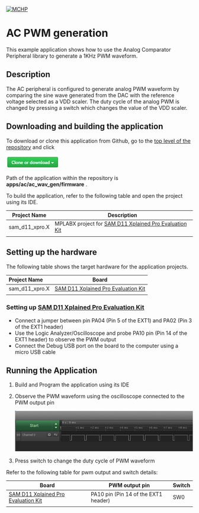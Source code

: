 [![MCHP](https://www.microchip.com/ResourcePackages/Microchip/assets/dist/images/logo.png)](https://www.microchip.com)

# AC PWM generation

This example application shows how to use the Analog Comparator Peripheral library to generate a 1KHz PWM waveform.

## Description

The AC peripheral is configured to generate analog PWM waveform by comparing the sine wave generated from the DAC with the reference voltage selected as a VDD scaler. The duty cycle of the analog PWM is changed by pressing a switch which changes the value of the VDD scaler.

## Downloading and building the application

To download or clone this application from Github, go to the [top level of the repository](https://github.com/Microchip-MPLAB-Harmony/csp_apps_sam_d11) and click

![clone](../../../docs/images/clone.png)

Path of the application within the repository is **apps/ac/ac_wav_gen/firmware** .

To build the application, refer to the following table and open the project using its IDE.

| Project Name      | Description                                    |
| ----------------- | ---------------------------------------------- |
| sam_d11_xpro.X | MPLABX project for [SAM D11 Xplained Pro Evaluation Kit](https://www.microchip.com/developmenttools/ProductDetails/atsamd11-xpro) |
|||

## Setting up the hardware

The following table shows the target hardware for the application projects.

| Project Name| Board|
|:---------|:---------:|
| sam_d11_xpro.X | [SAM D11 Xplained Pro Evaluation Kit](https://www.microchip.com/developmenttools/ProductDetails/atsamd11-xpro)
|||

### Setting up [SAM D11 Xplained Pro Evaluation Kit](https://www.microchip.com/developmenttools/ProductDetails/atsamd11-xpro)

- Connect a jumper between pin PA04 (Pin 5 of the EXT1) and PA02 (Pin 3 of the EXT1 header)
- Use the Logic Analyzer/Oscilloscope and probe PA10 pin (Pin 14 of the EXT1 header) to observe the PWM output
- Connect the Debug USB port on the board to the computer using a micro USB cable

## Running the Application

1. Build and Program the application using its IDE

2. Observe the PWM waveform using the oscilloscope connected to the PWM output pin

    ![output_2](images/output_ac_wav_gen_2.png)

3. Press switch to change the duty cycle of PWM waveform

Refer to the following table for pwm output and switch details:

| Board| PWM output pin | Switch|
|------|----------------| ------ |
| [SAM D11 Xplained Pro Evaluation Kit](https://www.microchip.com/developmenttools/ProductDetails/atsamd11-xpro) |PA10 pin (Pin 14 of the EXT1 header) | SW0 ||
|||
